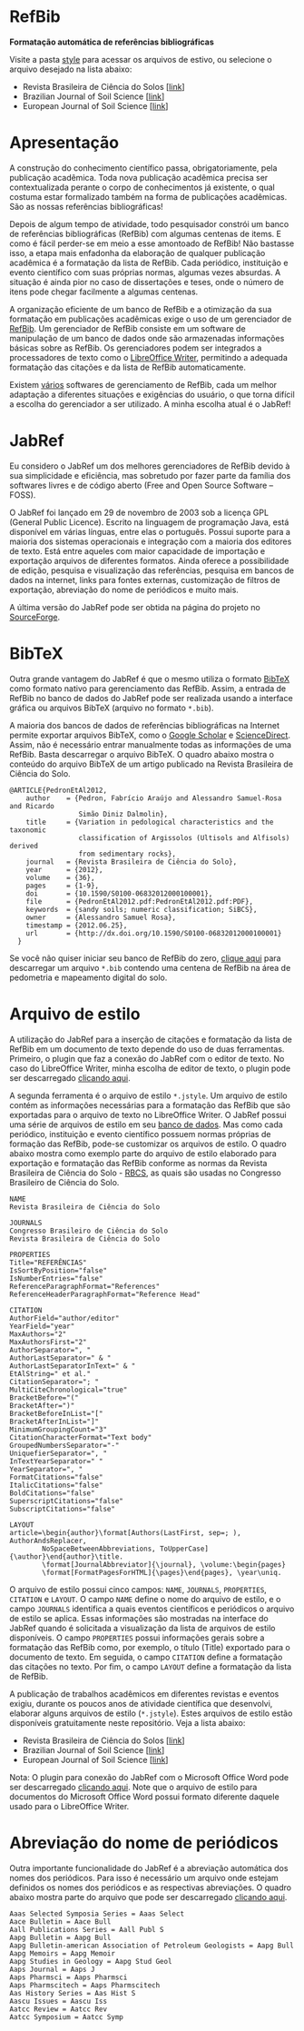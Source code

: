 RefBib
======

**Formatação automática de referências bibliográficas**

Visite a pasta [style](style) para acessar os arquivos de estivo, ou selecione o arquivo desejado na lista abaixo:

* Revista Brasileira de Ciência do Solos [[link](https://raw.githubusercontent.com/samuel-rosa/RefBib/master/style/Rev_Bras_Cien_Solo_pt-BR.jstyle)]
* Brazilian Journal of Soil Science [[link](https://raw.githubusercontent.com/samuel-rosa/RefBib/master/style/Rev_Bras_Cien_Solo_en-EN.jstyle)]
* European Journal of Soil Science [[link]()]

# Apresentação

A construção do conhecimento científico passa, obrigatoriamente, pela publicação acadêmica. Toda nova publicação acadêmica precisa ser contextualizada perante o corpo de conhecimentos já existente, o qual costuma estar formalizado também na forma de publicações acadêmicas. São as nossas referências bibliográficas!

Depois de algum tempo de atividade, todo pesquisador constrói um banco de referências bibliográficas (RefBib) com algumas centenas de items. E como é fácil perder-se em meio a esse amontoado de RefBib! Não bastasse isso, a etapa mais enfadonha da elaboração de qualquer publicação acadêmica é a formatação da lista de RefBib. Cada periódico, instituição e evento científico com suas próprias normas, algumas vezes absurdas. A situação é ainda pior no caso de dissertações e teses, onde o número de itens pode chegar facilmente a algumas centenas.

A organização eficiente de um banco de RefBib e a otimização da sua formatação em publicações acadêmicas exige o uso de um gerenciador de [RefBib](pt.wikipedia.org/wiki/Gerenciador_de_refer%C3%AAncias_bibliogr%C3%A1ficas). Um gerenciador de RefBib consiste em um software de manipulação de um banco de dados onde são armazenadas informações básicas sobre as RefBib. Os gerenciadores podem ser integrados a processadores de texto como o [LibreOffice Writer](http://pt-br.libreoffice.org/), permitindo a adequada formatação das citações e da lista de RefBib automaticamente. 

Existem [vários](http://en.wikipedia.org/wiki/Comparison_of_reference_management_software) softwares de gerenciamento de RefBib, cada um melhor adaptação a diferentes situações e exigências do usuário, o que torna difícil a escolha do gerenciador a ser utilizado. A minha escolha atual é o JabRef!

# JabRef

Eu considero o JabRef um dos melhores gerenciadores de RefBib devido à sua simplicidade e eficiência, mas sobretudo por fazer parte da família dos softwares livres e de código aberto (Free and Open Source Software – FOSS).

O JabRef foi lançado em 29 de novembro de 2003 sob a licença GPL (General Public Licence). Escrito na linguagem de programação Java, está disponível em várias línguas, entre elas o português. Possui suporte para a maioria dos sistemas operacionais e integração com a maioria dos editores de texto. Está entre aqueles com maior capacidade de importação e exportação arquivos de diferentes formatos. Ainda oferece a possibilidade de edição, pesquisa e visualização das referências, pesquisa em bancos de dados na internet, links para fontes externas, customização de filtros de exportação, abreviação do nome de periódicos e muito mais.

A última versão do JabRef pode ser obtida na página do projeto no [SourceForge](http://sourceforge.net/projects/jabref/files/jabref/).

# BibTeX

Outra grande vantagem do JabRef é que o mesmo utiliza o formato [BibTeX](http://pt.wikipedia.org/wiki/Bibtex) como formato nativo para gerenciamento das RefBib. Assim, a entrada de RefBib no banco de dados do JabRef pode ser realizada usando a interface gráfica ou arquivos BibTeX (arquivo no formato `*.bib`).

A maioria dos bancos de dados de referências bibliográficas na Internet permite exportar arquivos BibTeX, como o [Google Scholar](scholar.google.com.br) e [ScienceDirect](http://www.sciencedirect.com/). Assim, não é necessário entrar manualmente todas as informações de uma RefBib. Basta descarregar o arquivo BibTeX. O quadro abaixo mostra o conteúdo do arquivo BibTeX de um artigo publicado na Revista Brasileira de Ciência do Solo.

```
@ARTICLE{PedronEtAl2012,
    author    = {Pedron, Fabrício Araújo and Alessandro Samuel-Rosa and Ricardo
                 Simão Diniz Dalmolin},
    title     = {Variation in pedological characteristics and the taxonomic
                 classification of Argissolos (Ultisols and Alfisols) derived
                 from sedimentary rocks},
    journal   = {Revista Brasileira de Ciência do Solo},
    year      = {2012},
    volume    = {36},
    pages     = {1-9},
    doi       = {10.1590/S0100-06832012000100001},
    file      = {PedronEtAl2012.pdf:PedronEtAl2012.pdf:PDF},
    keywords  = {sandy soils; numeric classification; SiBCS},
    owner     = {Alessandro Samuel Rosa},
    timestamp = {2012.06.25},
    url       = {http://dx.doi.org/10.1590/S0100-06832012000100001}
  }
```

Se você não quiser iniciar seu banco de RefBib do zero, [clique aqui](https://docs.google.com/file/d/0B7xsLbrOA23oQlFJQXdIbDRyd0k/edit?usp=sharing) para descarregar um arquivo `*.bib` contendo uma centena de RefBib na área de pedometria e mapeamento digital do solo.

# Arquivo de estilo

A utilização do JabRef para a inserção de citações e formatação da lista de RefBib em um documento de texto depende do uso de duas ferramentas. Primeiro, o plugin que faz a conexão do JabRef com o editor de texto. No caso do LibreOffice Writer, minha escolha de editor de texto, o plugin pode ser descarregado [clicando aqui](http://jabref.sourceforge.net/OOPlugin-jabref.php).

A segunda ferramenta é o arquivo de estilo `*.jstyle`. Um arquivo de estilo contém as informações necessárias para a formatação das RefBib que são exportadas para o arquivo de texto no LibreOffice Writer. O JabRef possui uma série de arquivos de estilo em seu [banco de dados](http://jabref.sourceforge.net/OOPlugin-styles.php). Mas como cada periódico, instituição e evento científico possuem normas próprias de formação das RefBib, pode-se customizar os arquivos de estilo. O quadro abaixo mostra como exemplo parte do arquivo de estilo elaborado para exportação e formatação das RefBib conforme as normas da Revista Brasileira de Ciência do Solo - [RBCS](http://www.sbcs.org.br/revista/a-revista/), as quais são usadas no Congresso Brasileiro de Ciência do Solo.

```
NAME
Revista Brasileira de Ciência do Solo

JOURNALS
Congresso Brasileiro de Ciência do Solo
Revista Brasileira de Ciência do Solo

PROPERTIES
Title="REFERÊNCIAS"
IsSortByPosition="false"
IsNumberEntries="false"
ReferenceParagraphFormat="References"
ReferenceHeaderParagraphFormat="Reference Head"

CITATION
AuthorField="author/editor"
YearField="year"
MaxAuthors="2"
MaxAuthorsFirst="2"
AuthorSeparator=", "
AuthorLastSeparator=" & "
AuthorLastSeparatorInText=" & "
EtAlString=" et al."
CitationSeparator="; "
MultiCiteChronological="true"
BracketBefore="("
BracketAfter=")"
BracketBeforeInList="["
BracketAfterInList="]"
MinimumGroupingCount="3"
CitationCharacterFormat="Text body"
GroupedNumbersSeparator="-"
UniquefierSeparator=", "
InTextYearSeparator=" "
YearSeparator=", "
FormatCitations="false"
ItalicCitations="false"
BoldCitations="false"
SuperscriptCitations="false"
SubscriptCitations="false"

LAYOUT
article=\begin{author}\format[Authors(LastFirst, sep=; ), AuthorAndsReplacer,
        NoSpaceBetweenAbbreviations, ToUpperCase]{\author}\end{author}\title.
        \format[JournalAbbreviator]{\journal}, \volume:\begin{pages}
        \format[FormatPagesForHTML]{\pages}\end{pages}, \year\uniq.
```

O arquivo de estilo possui cinco campos: `NAME`, `JOURNALS`, `PROPERTIES`, `CITATION` e `LAYOUT`. O campo `NAME` define o nome do arquivo de estilo, e o campo `JOURNALS` identifica a quais eventos científicos e periódicos o arquivo de estilo se aplica. Essas informações são mostradas na interface do JabRef quando é solicitada a visualização da lista de arquivos de estilo disponíveis. O campo `PROPERTIES` possui informações gerais sobre a formatação das RefBib como, por exemplo, o título (Title) exportado para o documento de texto. Em seguida, o campo `CITATION` define a formatação das citações no texto. Por fim, o campo `LAYOUT` define a formatação da lista de RefBib.

A publicação de trabalhos acadêmicos em diferentes revistas e eventos exigiu, durante os poucos anos de atividade científica que desenvolvi, elaborar alguns arquivos de estilo (`*.jstyle`). Estes arquivos de estilo estão disponíveis gratuitamente neste repositório. Veja a lista abaixo:

* Revista Brasileira de Ciência do Solos [[link](https://raw.githubusercontent.com/samuel-rosa/RefBib/master/style/Rev_Bras_Cien_Solo_pt-BR.jstyle)]
* Brazilian Journal of Soil Science [[link](https://raw.githubusercontent.com/samuel-rosa/RefBib/master/style/Rev_Bras_Cien_Solo_en-EN.jstyle)]
* European Journal of Soil Science [[link]()]

Nota: O plugin para conexão do JabRef com o Microsoft Office Word pode ser descarregado [clicando aqui](http://www.ee.ic.ac.uk/hp/staff/dmb/perl/index.html). Note que o arquivo de estilo para documentos do Microsoft Office Word possui formato diferente daquele usado para o LibreOffice Writer.

# Abreviação do nome de periódicos

Outra importante funcionalidade do JabRef é a abreviação automática dos nomes dos periódicos. Para isso é necessário um arquivo onde estejam definidos os nomes dos periódicos e as respectivas abreviações. O quadro abaixo mostra parte do arquivo que pode ser descarregado [clicando aqui](https://docs.google.com/file/d/0B7xsLbrOA23obFBhWGkzWVlkb1k/edit?usp=sharing).

```
Aaas Selected Symposia Series = Aaas Select
Aace Bulletin = Aace Bull
Aall Publications Series = Aall Publ S
Aapg Bulletin = Aapg Bull
Aapg Bulletin-american Association of Petroleum Geologists = Aapg Bull
Aapg Memoirs = Aapg Memoir
Aapg Studies in Geology = Aapg Stud Geol
Aaps Journal = Aaps J
Aaps Pharmsci = Aaps Pharmsci
Aaps Pharmscitech = Aaps Pharmscitech
Aas History Series = Aas Hist S
Aascu Issues = Aascu Iss
Aatcc Review = Aatcc Rev
Aatcc Symposium = Aatcc Symp
```
